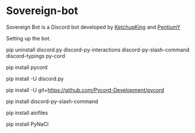 # Sovereign-bot
 Sovereign Bot is a Discord bot developed by [KetchupKing](https://github.com/KetchupKing) and [PentiumY](https://github.com/PentiumY)
 
Setting up the bot.

pip uninstall discord.py discord-py-interactions discord-py-slash-command discord-typings py-cord

pip install pycord

pip install -U discord.py

pip install -U git+https://github.com/Pycord-Development/pycord

pip install discord-py-slash-command

pip install aiofiles

pip install PyNaCl
